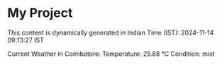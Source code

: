 # My Project

This content is dynamically generated in Indian Time (IST): 2024-11-14 09:13:27 IST


Current Weather in Coimbatore:
Temperature: 25.88 °C
Condition: mist
